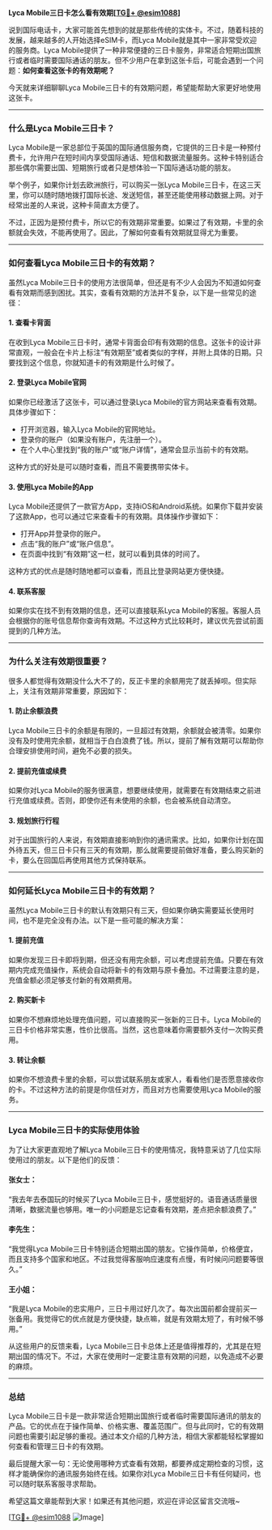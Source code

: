**Lyca Mobile三日卡怎么看有效期[[TG💪+ @esim1088](https://t.me/s/esim1088)]**

说到国际电话卡，大家可能首先想到的就是那些传统的实体卡。不过，随着科技的发展，越来越多的人开始选择eSIM卡，而Lyca Mobile就是其中一家非常受欢迎的服务商。Lyca Mobile提供了一种非常便捷的三日卡服务，非常适合短期出国旅行或者临时需要国际通话的朋友。但不少用户在拿到这张卡后，可能会遇到一个问题：**如何查看这张卡的有效期呢？**

今天就来详细聊聊Lyca Mobile三日卡的有效期问题，希望能帮助大家更好地使用这张卡。

---

### **什么是Lyca Mobile三日卡？**

Lyca Mobile是一家总部位于英国的国际通信服务商，它提供的三日卡是一种预付费卡，允许用户在短时间内享受国际通话、短信和数据流量服务。这种卡特别适合那些偶尔需要出国、短期旅行或者只是想体验一下国际通话功能的朋友。

举个例子，如果你计划去欧洲旅行，可以购买一张Lyca Mobile三日卡，在这三天里，你可以随时随地拨打国际长途、发送短信，甚至还能使用移动数据上网。对于经常出差的人来说，这种卡简直太方便了。

不过，正因为是预付费卡，所以它的有效期非常重要。如果过了有效期，卡里的余额就会失效，不能再使用了。因此，了解如何查看有效期就显得尤为重要。

---

### **如何查看Lyca Mobile三日卡的有效期？**

虽然Lyca Mobile三日卡的使用方法很简单，但还是有不少人会因为不知道如何查看有效期而感到困扰。其实，查看有效期的方法并不复杂，以下是一些常见的途径：

#### **1. 查看卡背面**
在收到Lyca Mobile三日卡时，通常卡背面会印有有效期的信息。这张卡的设计非常直观，一般会在卡片上标注“有效期至”或者类似的字样，并附上具体的日期。只要找到这个信息，你就知道卡的有效期是什么时候了。

#### **2. 登录Lyca Mobile官网**
如果你已经激活了这张卡，可以通过登录Lyca Mobile的官方网站来查看有效期。具体步骤如下：
- 打开浏览器，输入Lyca Mobile的官网地址。
- 登录你的账户（如果没有账户，先注册一个）。
- 在个人中心里找到“我的账户”或“账户详情”，通常会显示当前卡的有效期。

这种方式的好处是可以随时查看，而且不需要携带实体卡。

#### **3. 使用Lyca Mobile的App**
Lyca Mobile还提供了一款官方App，支持iOS和Android系统。如果你下载并安装了这款App，也可以通过它来查看卡的有效期。具体操作步骤如下：
- 打开App并登录你的账户。
- 点击“我的账户”或“账户信息”。
- 在页面中找到“有效期”这一栏，就可以看到具体的时间了。

这种方式的优点是随时随地都可以查看，而且比登录网站更方便快捷。

#### **4. 联系客服**
如果你实在找不到有效期的信息，还可以直接联系Lyca Mobile的客服。客服人员会根据你的账号信息帮你查询有效期。不过这种方式比较耗时，建议优先尝试前面提到的几种方法。

---

### **为什么关注有效期很重要？**

很多人都觉得有效期没什么大不了的，反正卡里的余额用完了就丢掉呗。但实际上，关注有效期非常重要，原因如下：

#### **1. 防止余额浪费**
Lyca Mobile三日卡的余额是有限的，一旦超过有效期，余额就会被清零。如果你没有及时使用完余额，就相当于白白浪费了钱。所以，提前了解有效期可以帮助你合理安排使用时间，避免不必要的损失。

#### **2. 提前充值或续费**
如果你对Lyca Mobile的服务很满意，想要继续使用，就需要在有效期结束之前进行充值或续费。否则，即使你还有未使用的余额，也会被系统自动清空。

#### **3. 规划旅行行程**
对于出国旅行的人来说，有效期直接影响到你的通讯需求。比如，如果你计划在国外待五天，但三日卡只有三天的有效期，那么就需要提前做好准备，要么购买新的卡，要么在回国后再使用其他方式保持联系。

---

### **如何延长Lyca Mobile三日卡的有效期？**

虽然Lyca Mobile三日卡的默认有效期只有三天，但如果你确实需要延长使用时间，也不是完全没有办法。以下是一些可能的解决方案：

#### **1. 提前充值**
如果你发现三日卡即将到期，但还没有用完余额，可以考虑提前充值。只要在有效期内完成充值操作，系统会自动将新卡的有效期与原卡叠加。不过需要注意的是，充值金额必须足够支付新的有效期费用。

#### **2. 购买新卡**
如果你不想麻烦地处理充值问题，可以直接购买一张新的三日卡。Lyca Mobile的三日卡价格非常实惠，性价比很高。当然，这也意味着你需要额外支付一次购买费用。

#### **3. 转让余额**
如果你不想浪费卡里的余额，可以尝试联系朋友或家人，看看他们是否愿意接收你的卡。不过这种方法的前提是你信任对方，而且对方也需要使用Lyca Mobile的服务。

---

### **Lyca Mobile三日卡的实际使用体验**

为了让大家更直观地了解Lyca Mobile三日卡的使用情况，我特意采访了几位实际使用过的朋友。以下是他们的反馈：

#### **张女士：**
“我去年去泰国玩的时候买了Lyca Mobile三日卡，感觉挺好的。语音通话质量很清晰，数据流量也够用。唯一的小问题是忘记查看有效期，差点把余额浪费了。”

#### **李先生：**
“我觉得Lyca Mobile三日卡特别适合短期出国的朋友。它操作简单，价格便宜，而且支持多个国家和地区。不过我觉得客服响应速度有点慢，有时候问问题要等很久。”

#### **王小姐：**
“我是Lyca Mobile的忠实用户，三日卡用过好几次了。每次出国前都会提前买一张备用。我觉得它的优点就是方便快捷，缺点嘛，就是有效期太短了，有时候不够用。”

从这些用户的反馈来看，Lyca Mobile三日卡总体上还是值得推荐的，尤其是在短期出国的情况下。不过，大家在使用时一定要注意有效期的问题，以免造成不必要的麻烦。

---

### **总结**

Lyca Mobile三日卡是一款非常适合短期出国旅行或者临时需要国际通讯的朋友的产品。它的优点在于操作简单、价格实惠、覆盖范围广。但与此同时，它的有效期问题也需要引起足够的重视。通过本文介绍的几种方法，相信大家都能轻松掌握如何查看和管理三日卡的有效期。

最后提醒大家一句：无论使用哪种方式查看有效期，都要养成定期检查的习惯，这样才能确保你的通讯服务始终在线。如果你对Lyca Mobile三日卡有任何疑问，也可以随时联系客服寻求帮助。

希望这篇文章能帮到大家！如果还有其他问题，欢迎在评论区留言交流哦~ 

[[TG💪+ @esim1088](https://t.me/s/esim1088) ![Image](https://i.postimg.cc/4NQfJmqS/Snipaste-2025-05-13-00-14-12.png)]